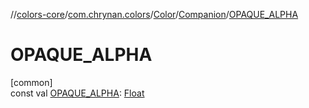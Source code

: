 //[colors-core](../../../../index.md)/[com.chrynan.colors](../../index.md)/[Color](../index.md)/[Companion](index.md)/[OPAQUE_ALPHA](-o-p-a-q-u-e_-a-l-p-h-a.md)

# OPAQUE_ALPHA

[common]\
const val [OPAQUE_ALPHA](-o-p-a-q-u-e_-a-l-p-h-a.md): [Float](https://kotlinlang.org/api/latest/jvm/stdlib/kotlin/-float/index.html)
